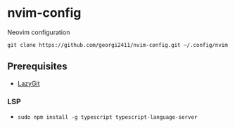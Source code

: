 # nvim-config
Neovim configuration

```
git clone https://github.com/georgi2411/nvim-config.git ~/.config/nvim
```

## Prerequisites

- [LazyGit](https://github.com/jesseduffield/lazygit)

### LSP
 - `sudo npm install -g typescript typescript-language-server`
